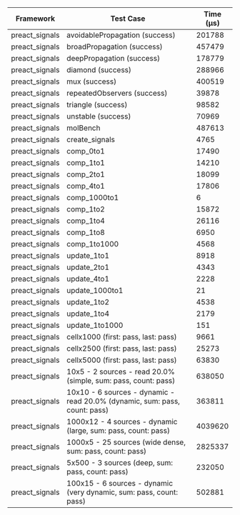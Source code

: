 | Framework | Test Case | Time (μs) |
| --- | --- | --- |
| preact_signals | avoidablePropagation (success) | 201788 |
| preact_signals | broadPropagation (success) | 457479 |
| preact_signals | deepPropagation (success) | 178779 |
| preact_signals | diamond (success) | 288966 |
| preact_signals | mux (success) | 400519 |
| preact_signals | repeatedObservers (success) | 39878 |
| preact_signals | triangle (success) | 98582 |
| preact_signals | unstable (success) | 70969 |
| preact_signals | molBench | 487613 |
| preact_signals | create_signals | 4765 |
| preact_signals | comp_0to1 | 17490 |
| preact_signals | comp_1to1 | 14210 |
| preact_signals | comp_2to1 | 18099 |
| preact_signals | comp_4to1 | 17806 |
| preact_signals | comp_1000to1 | 6 |
| preact_signals | comp_1to2 | 15872 |
| preact_signals | comp_1to4 | 26116 |
| preact_signals | comp_1to8 | 6950 |
| preact_signals | comp_1to1000 | 4568 |
| preact_signals | update_1to1 | 8918 |
| preact_signals | update_2to1 | 4343 |
| preact_signals | update_4to1 | 2228 |
| preact_signals | update_1000to1 | 21 |
| preact_signals | update_1to2 | 4538 |
| preact_signals | update_1to4 | 2179 |
| preact_signals | update_1to1000 | 151 |
| preact_signals | cellx1000 (first: pass, last: pass) | 9661 |
| preact_signals | cellx2500 (first: pass, last: pass) | 25273 |
| preact_signals | cellx5000 (first: pass, last: pass) | 63830 |
| preact_signals | 10x5 - 2 sources - read 20.0% (simple, sum: pass, count: pass) | 638050 |
| preact_signals | 10x10 - 6 sources - dynamic - read 20.0% (dynamic, sum: pass, count: pass) | 363811 |
| preact_signals | 1000x12 - 4 sources - dynamic (large, sum: pass, count: pass) | 4039620 |
| preact_signals | 1000x5 - 25 sources (wide dense, sum: pass, count: pass) | 2825337 |
| preact_signals | 5x500 - 3 sources (deep, sum: pass, count: pass) | 232050 |
| preact_signals | 100x15 - 6 sources - dynamic (very dynamic, sum: pass, count: pass) | 502881 |
